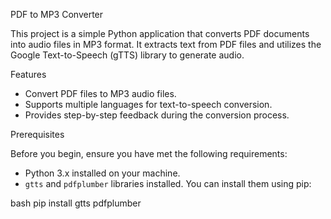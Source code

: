 PDF to MP3 Converter

This project is a simple Python application that converts PDF documents into audio files in MP3 format. It extracts text from PDF files and utilizes the Google Text-to-Speech (gTTS) library to generate audio.

Features

- Convert PDF files to MP3 audio files.
- Supports multiple languages for text-to-speech conversion.
- Provides step-by-step feedback during the conversion process.

Prerequisites

Before you begin, ensure you have met the following requirements:

- Python 3.x installed on your machine.
- `gtts` and `pdfplumber` libraries installed. You can install them using pip:

bash
pip install gtts pdfplumber
